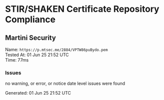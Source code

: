 # STIR/SHAKEN Certificate Repository Compliance

## Martini Security

Name: `https://p.mtsec.me/2884/VPTW86puBydo.pem`\
Tested At: 01 Jun 25 21:52 UTC\
Time: 77ms

### Issues

no warning, or error, or notice date level issues were found

Generated: 01 Jun 25 21:52 UTC